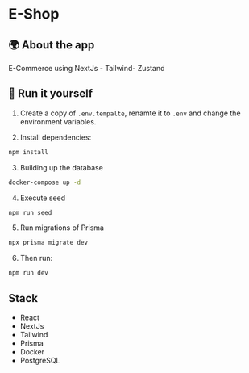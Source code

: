 # E-Shop

## 🌍 About the app

E-Commerce using NextJs - Tailwind- Zustand

## 🔧 Run it yourself

1. Create a copy of `.env.tempalte`, renamte it to `.env` and change the environment variables.

2. Install dependencies:

```bash
npm install
```

3. Building up the database

```bash
docker-compose up -d
```

4. Execute seed

```bash
npm run seed
```

5. Run migrations of Prisma

```bash
npx prisma migrate dev
```

6. Then run:

```bash
npm run dev
```

## Stack

- React
- NextJs
- Tailwind
- Prisma
- Docker
- PostgreSQL
